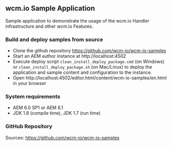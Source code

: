 ## wcm.io Sample Application

Sample application to demonstrate the usage of the wcm.io Handler infrastructure and other wcm.io Features.


### Build and deploy samples from source

- Clone the github repository https://github.com/wcm-io/wcm-io-samples
- Start an AEM author instance at http://localhost:4502
- Execute deploy script `clean_install_deploy_package.cmd` (on Windows) or `clean_install_deploy_package.sh` (on Mac/Linux) to deploy the application and sample content and configuration to the instance.
- Open http://localhost:4502/editor.html/content/wcm-io-samples/en.html in your browser


### System requirements

- AEM 6.0 SP1 or AEM 6.1
- JDK 1.8 (compile time), JDK 1.7 (run time)


### GitHub Repository

Sources: https://github.com/wcm-io/wcm-io-samples
